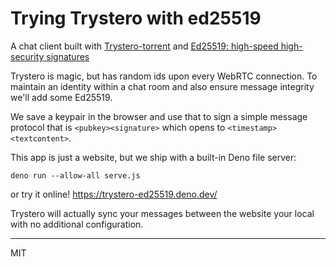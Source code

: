 # Trying Trystero with ed25519

A chat client built with [Trystero-torrent](https://github.com/dmotz/trystero) and [Ed25519: high-speed high-security signatures](https://ed25519.cr.yp.to/)

Trystero is magic, but has random ids upon every WebRTC connection. To maintain an identity within a chat room and also ensure message integrity we'll add some Ed25519.

We save a keypair in the browser and use that to sign a simple message protocol that is `<pubkey><signature>` which opens to `<timestamp><textcontent>`.

This app is just a website, but we ship with a built-in Deno file server:

```
deno run --allow-all serve.js
```

or try it online! https://trystero-ed25519.deno.dev/

Trystero will actually sync your messages between the website your local with no additional configuration.

---
MIT
